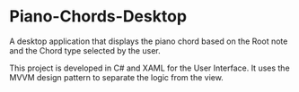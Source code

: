 # Piano-Chords-Desktop

A desktop application that displays the piano chord based on the Root note and the Chord type selected by the user.

This project is developed in C# and XAML for the User Interface. It uses the MVVM design pattern to separate the logic from the view.

